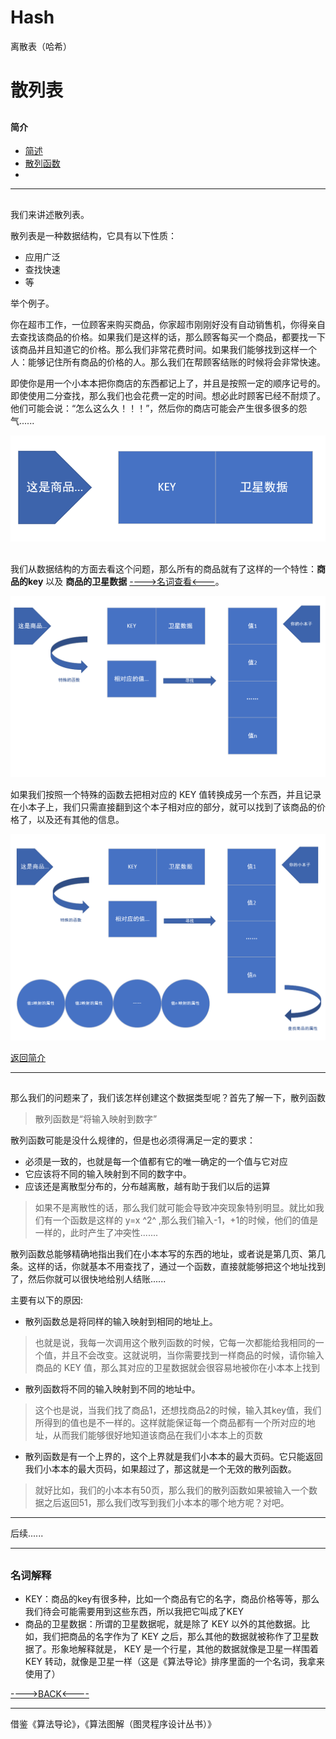 # Hash
离散表（哈希）
﻿﻿﻿﻿﻿﻿﻿﻿﻿﻿
# 散列表

<h2 id="back"></h2>

#### 简介

- [简述](#introduction)
- [散列函数](#function)
- 

---

<h2 id="introduction"></h2>

我们来讲述散列表。

散列表是一种数据结构，它具有以下性质：

- 应用广泛
- 查找快速
- 等

举个例子。

你在超市工作，一位顾客来购买商品，你家超市刚刚好没有自动销售机，你得亲自去查找该商品的价格。如果我们是这样的话，那么顾客每买一个商品，都要找一下该商品并且知道它的价格。那么我们非常花费时间。如果我们能够找到这样一个人：能够记住所有商品的价格的人。那么我们在帮顾客结账的时候将会非常快速。

即使你是用一个小本本把你商店的东西都记上了，并且是按照一定的顺序记号的。即使使用二分查找，那么我们也会花费一定的时间。想必此时顾客已经不耐烦了。他们可能会说：“怎么这么久！！！”，然后你的商店可能会产生很多很多的怨气......

![photo1](./Photos/photo1.png)

<h2 id="back1"></h2>

我们从数据结构的方面去看这个问题，那么所有的商品就有了这样的一个特性：**商品的key** 以及 **商品的卫星数据**    [---->名词查看<---](#explain)。

![photo2](./Photos/photo2.png)

如果我们按照一个特殊的函数去把相对应的 KEY 值转换成另一个东西，并且记录在小本子上，我们只需直接翻到这个本子相对应的部分，就可以找到了该商品的价格了，以及还有其他的信息。

![photo3](./Photos/photo3.png)

[返回简介](#back)

---

<h2 id="function"></h2>

那么我们的问题来了，我们该怎样创建这个数据类型呢？首先了解一下，散列函数

> 散列函数是“将输入映射到数字”

散列函数可能是没什么规律的，但是也必须得满足一定的要求：

- 必须是一致的，也就是每一个值都有它的唯一确定的一个值与它对应
- 它应该将不同的输入映射到不同的数字中。
- 应该还是离散型分布的，分布越离散，越有助于我们以后的运算
>如果不是离散性的话，那么我们就可能会导致冲突现象特别明显。就比如我们有一个函数是这样的 y=x ^2^ ,那么我们输入-1，+1的时候，他们的值是一样的，此时产生了冲突性.......

散列函数总能够精确地指出我们在小本本写的东西的地址，或者说是第几页、第几条。这样的话，你就基本不用查找了，通过一个函数，直接就能够把这个地址找到了，然后你就可以很快地给别人结账......

主要有以下的原因:

- 散列函数总是将同样的输入映射到相同的地址上。
>也就是说，我每一次调用这个散列函数的时候，它每一次都能给我相同的一个值，并且不会改变。这就说明，当你需要找到一样商品的时候，请你输入商品的 KEY 值，那么其对应的卫星数据就会很容易地被你在小本本上找到

- 散列函数将不同的输入映射到不同的地址中。
>这个也是说，当我们找了商品1，还想找商品2的时候，输入其key值，我们所得到的值也是不一样的。这样就能保证每一个商品都有一个所对应的地址，从而我们能够很好地知道该商品在我们小本本上的页数

- 散列函数是有一个上界的，这个上界就是我们小本本的最大页码。它只能返回我们小本本的最大页码，如果超过了，那这就是一个无效的散列函数。
>就好比如，我们的小本本有50页，那么我们的散列函数如果被输入一个数据之后返回51，那么我们改写到我们小本本的哪个地方呢？对吧。

---

后续......



---

<h2 id="explain"></h2>

### 名词解释

- KEY：商品的key有很多种，比如一个商品有它的名字，商品价格等等，那么我们待会可能需要用到这些东西，所以我把它叫成了KEY
- 商品的卫星数据：所谓的卫星数据呢，就是除了 KEY 以外的其他数据。比如，我们把商品的名字作为了 KEY 之后，那么其他的数据就被称作了卫星数据了。形象地解释就是， KEY 是一个行星，其他的数据就像是卫星一样围着 KEY 转动，就像是卫星一样（这是《算法导论》排序里面的一个名词，我拿来使用了）

[---->BACK<----](#back1)

---

借鉴《算法导论》，《算法图解（图灵程序设计丛书）》








